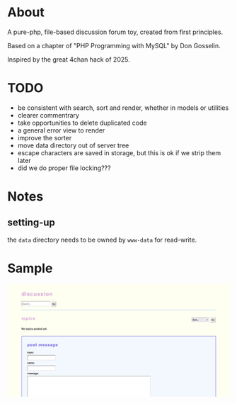 # About

A pure-php, file-based discussion forum toy, created from first principles.

Based on a chapter of "PHP Programming with MySQL" by Don Gosselin.

Inspired by the great 4chan hack of 2025.

# TODO

- be consistent with search, sort and render, whether in models or utilities
- clearer commentrary
- take opportunities to delete duplicated code
- a general error view to render
- improve the sorter
- move data directory out of server tree
- escape characters are saved in storage, but this is ok if we strip them
  later
- did we do proper file locking???


# Notes

## setting-up

the `data` directory needs to be owned by `www-data` for read-write.

# Sample

<img src="sample.png" alt="example sample of 'discussion' homepage"
title="example sample" />
